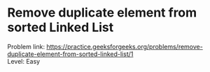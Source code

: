 # Remove duplicate element from sorted Linked List
Problem link: https://practice.geeksforgeeks.org/problems/remove-duplicate-element-from-sorted-linked-list/1 <br>
Level: Easy